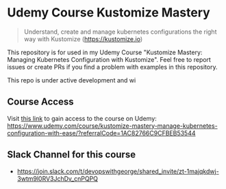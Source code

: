 # Udemy Course Kustomize Mastery


> Understand, create and manage kubernetes configurations the right way with Kustomize (https://kustomize.io)

This repository is for used in my Udemy Course "Kustomize Mastery: Managing Kubernetes Configuration with Kustomize".
Feel free to report issues or create PRs if you find a problem with examples in this repository. 

This repo is under active development and wi
## Course Access
Visit [this link](https://www.udemy.com/course/kustomize-mastery-manage-kubernetes-configuration-with-ease/?referralCode=1AC82766C9CFBEB53544) to gain access to the course on Udemy: https://www.udemy.com/course/kustomize-mastery-manage-kubernetes-configuration-with-ease/?referralCode=1AC82766C9CFBEB53544
## Slack Channel for this course
- https://join.slack.com/t/devopswithgeorge/shared_invite/zt-1majqkdwj-3wtm9l0RV3JchDv_cnPQPQ
